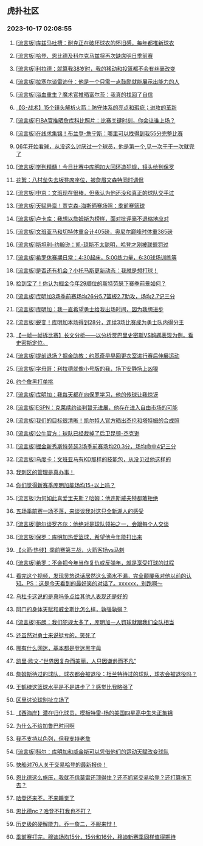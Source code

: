 ## 虎扑社区 
### 2023-10-17 02:08:55

1. [[流言板]库兹马吐槽：耐克正在破坏球衣的怀旧感，每年都推新球衣](https://bbs.hupu.com/62508311.html)

2. [[流言板]哈登、恩比德及科尔克马兹将再次缺席明日季前赛](https://bbs.hupu.com/62508347.html)

3. [[流言板]利拉德：就算我38岁时，我的移动和投篮都不会有丝毫改变](https://bbs.hupu.com/62509176.html)

4. [[流言板]拉塞尔谈雷迪什：他是一个只需一点鼓励就能展示出能力的人](https://bbs.hupu.com/62508207.html)

5. [[流言板]浴血重生？魔术官推晒富尔茨：我真的找回了自信](https://bbs.hupu.com/62508834.html)

6. [【G-战术】15个镜头解析火箭：防守体系的亮点和瑕疵；进攻的革新](https://bbs.hupu.com/62504661.html)

7. [[流言板]FIBA官推晒詹库科比照片：比赛关键时刻，你会让谁上场？](https://bbs.hupu.com/62508670.html)

8. [[流言板]在线求集锦！布兰登-詹宁斯：哪里可以找得到我55分完整比赛](https://bbs.hupu.com/62508605.html)

9. [06年开始看球，从没这么讨厌过一个球员，他是第一个,见一次干干一次就完了](https://bbs.hupu.com/62501321.html)

10. [[流言板]学到精髓！今日比赛中库明加大回环造犯规，镜头给到保罗](https://bbs.hupu.com/62503770.html)

11. [花絮：八村垒失去板凳席座位，被詹眉文森特同时调侃](https://bbs.hupu.com/62504312.html)

12. [[流言板]申京：文班现在很棒，但我认为他还没和真正的球队交手过](https://bbs.hupu.com/62504794.html)

13. [[流言板]天赋异禀！贾克森-海斯晒赛场照：季前赛篮球](https://bbs.hupu.com/62505978.html)

14. [[流言板]卢卡库：我想以詹姆斯为榜样，面对批评毫不退缩地应对](https://bbs.hupu.com/62503208.html)

15. [[流言板]文班亚马和切特体重合计405磅，奥尼尔巅峰时体重385磅](https://bbs.hupu.com/62503841.html)

16. [[流言板]斯坦利-约翰逊：凯-琼斯不太聪明，哈登才刚被联盟罚过](https://bbs.hupu.com/62508691.html)

17. [[流言板]希罗休赛期日常：4:30起床，5:00练力量，6:30球场训练等](https://bbs.hupu.com/62501935.html)

18. [[流言板]是否还有机会？小托马斯更新动态：我就是想打球！](https://bbs.hupu.com/62508414.html)

19. [捡到宝了！你认为掘金今年29顺位的斯特劳瑟下赛季前景如何？](https://bbs.hupu.com/62501598.html)

20. [[流言板]库明加3场季前赛场均26分5.7篮板2.7助攻，场均2.7记三分](https://bbs.hupu.com/62501463.html)

21. [[流言板]库明加：我一直希望勇士给我出场时间，因为我想进步](https://bbs.hupu.com/62505778.html)

22. [[流言板]蜕变！库明加本场得到28分，连续3场比赛成为勇士队内得分王](https://bbs.hupu.com/62500459.html)

23. [【一帧一帧拆比赛】长文分析——以分析贾巴里史密斯VS鹈鹕表现为例，看史密斯定位。](https://bbs.hupu.com/62502155.html)

24. [[流言板]提前退场？掘金助教：约基奇早早回更衣室进行赛后伸展运动](https://bbs.hupu.com/62508009.html)

25. [[流言板]字母哥：利拉德就像小号版的我，场下安静场上凶狠](https://bbs.hupu.com/62504772.html)

26. [约个詹黑打单挑](https://bbs.hupu.com/62508970.html)

27. [[流言板]库明加：我每天都在向保罗学习，他的传球让我惊讶](https://bbs.hupu.com/62505843.html)

28. [[流言板]ESPN：克莱续约谈判暂无进展，他存在进入自由市场的可能](https://bbs.hupu.com/62498743.html)

29. [[流言板]我们的目标很清晰！凯尔特人官方晒出杰伦和塔特姆的合成照](https://bbs.hupu.com/62507666.html)

30. [[流言板]公牛官方：球队已经裁掉了后卫昆顿-杰克逊](https://bbs.hupu.com/62508482.html)

31. [[流言板]掘金新秀斯特劳瑟3场季前赛场均20.3分，场均命中4记三分](https://bbs.hupu.com/62501593.html)

32. [[流言板]乌度卡：文班亚马有KD那样的技能包，从没见过他这样的](https://bbs.hupu.com/62504668.html)

33. [我刺区的管理是真办事！](https://bbs.hupu.com/62508085.html)

34. [你们觉得新赛季库明加能场均15+以上吗？](https://bbs.hupu.com/62507891.html)

35. [[流言板]为何如此喜爱里夫斯？哈姆：他连斯威夫特都敢拒绝](https://bbs.hupu.com/62498936.html)

36. [五场季前赛一场不落，来谈谈我对这只全新湖人的感受](https://bbs.hupu.com/62508393.html)

37. [[流言板]鲍尔谈罗齐尔：他绝对是球队领袖之一，会跟每个人交谈](https://bbs.hupu.com/62507775.html)

38. [[流言板]保罗：库明加热爱篮球，希望他今年能打出来](https://bbs.hupu.com/62505915.html)

39. [【火箭·热线】季前赛第三战，火箭客场vs马刺](https://bbs.hupu.com/62508608.html)

40. [[流言板]希罗：不会把今年当作复仇或反弹年，就是享受打球的过程](https://bbs.hupu.com/62508072.html)

41. [看完这个视频，发现吴悠说话居然这么滴水不漏，完全颠覆我对他以前的认知。PS：这是今天看到的最好笑的对话了。xxxxxx，别跑啊～](https://bbs.hupu.com/62508662.html)

42. [乌杜卡这说的是真吗多点给其他人表现还是好的](https://bbs.hupu.com/62509251.html)

43. [阿门的身体天赋和威金斯比怎么样，孰强孰弱？](https://bbs.hupu.com/62507994.html)

44. [[流言板]布朗：我们犯规太多了，库明加一人罚球就跟我们全队相当](https://bbs.hupu.com/62505483.html)

45. [还虽然对勇士来说挺亏的，笑死了](https://bbs.hupu.com/62508075.html)

46. [哪有什么网迷，基本都是登迷黑字母](https://bbs.hupu.com/62507954.html)

47. [凯里·欧文-“世界因复杂而美丽，人只因谦逊而不凡”](https://bbs.hupu.com/62508777.html)

48. [詹姆斯待过的球队，球衣都会被退役；杜兰特待过的球队，球衣会被退役吗？](https://bbs.hupu.com/62508019.html)

49. [王鹤棣这篮球水平是不是进步了？感觉比我略强了](https://bbs.hupu.com/62507380.html)

50. [区里讨论球别扯立场了](https://bbs.hupu.com/62508717.html)

51. [【西海岸】潜在归化球员，模板特雷-杨的美国四星高中生朱正集锦](https://bbs.hupu.com/62502572.html)

52. [为什么不给加鲁巴时间啊](https://bbs.hupu.com/62508579.html)

53. [我不支持以色列，但我支持老詹](https://bbs.hupu.com/62500176.html)

54. [[流言板]科尔：库明加和威金斯可以凭借他们的运动天赋改变球队](https://bbs.hupu.com/62501364.html)

55. [快船对76人关于交易哈登的最新报价！](https://bbs.hupu.com/62508746.html)

56. [恩比德这么施压，我就不信莫雷还顶得住？还不抓紧交易哈登？还打算拖下去？](https://bbs.hupu.com/62508978.html)

57. [哈登还来不，不来睡觉了](https://bbs.hupu.com/62508358.html)

58. [恩比德nc？哈登不打我也不打？](https://bbs.hupu.com/62508713.html)

59. [历史级的硬解能力，乔一詹二，不服来辩！](https://bbs.hupu.com/62508583.html)

60. [季前赛打完，穆迪场均15分，15分和16分，穆迪新赛季同样值得期待](https://bbs.hupu.com/62508289.html)

